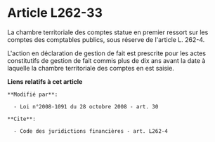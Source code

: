 # Article L262-33

La chambre territoriale des comptes statue en premier ressort sur les comptes des comptables publics, sous réserve de
l'article L. 262-4.

L'action en déclaration de gestion de fait est prescrite pour les actes constitutifs de gestion de fait commis plus de dix
ans avant la date à laquelle la chambre territoriale des comptes en est saisie.

**Liens relatifs à cet article**

	**Modifié par**:

	  - Loi n°2008-1091 du 28 octobre 2008 - art. 30

	**Cite**:

	  - Code des juridictions financières - art. L262-4
